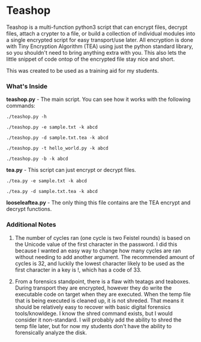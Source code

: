 # Teashop

Teashop is a multi-function python3 script that can encrypt files, decrypt files, attach a crypter to a file, or build a collection of individual modules into a single encrypted script for easy transport/use later. All encryption is done with Tiny Encryption Algorithm (TEA) using just the python standard library, so you shouldn't need to bring anything extra with you. This also lets the little snippet of code ontop of the encrypted file stay nice and short.

This was created to be used as a training aid for my students.

### What's Inside

**teashop.py** - The main script. You can see how it works with the following commands:
```
./teashop.py -h
```
```
./teashop.py -e sample.txt -k abcd
```
```
./teashop.py -d sample.txt.tea -k abcd
```
```
./teashop.py -t hello_world.py -k abcd
```
```
./teashop.py -b -k abcd
```

**tea.py** - This script can just encrypt or decrypt files.
```
./tea.py -e sample.txt -k abcd
```
```
./tea.py -d sample.txt.tea -k abcd
```

**looseleaftea.py** - The only thing this file contains are the TEA encrypt and decrypt functions.

### Additional Notes

1. The number of cycles ran (one cycle is two Feistel rounds) is based on the Unicode value of the first character in the password. I did this because I wanted an easy way to change how many cycles are ran without needing to add another argument. The recommended amount of cycles is 32, and luckily the lowest character likely to be used as the first character in a key is !, which has a code of 33.

2. From a forensics standpoint, there is a flaw with teatags and teaboxes. During transport they are encrypted, however they do write the executable code on target when they are executed. When the temp file that is being executed is cleaned up, it is not shreded. That means it should be relatively easy to recover with basic digital forensics tools/knowldege. I know the shred command exists, but I would consider it non-standard. I will probably add the ability to shred the temp file later, but for now my students don't have the ability to forensically analyze the disk.

